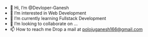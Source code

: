 - 👋 Hi, I’m @Devloper-Ganesh
- 👀 I’m interested in Web Development
- 🌱 I’m currently learning Fullstack Development
- 💞️ I’m looking to collaborate on ...
- 📫 How to reach me Drop a mail at polojuganesh166@gmail.com

<!---
Devloper-Ganesh/Devloper-Ganesh is a ✨ special ✨ repository because its `README.md` (this file) appears on your GitHub profile.
You can click the Preview link to take a look at your changes.
--->
